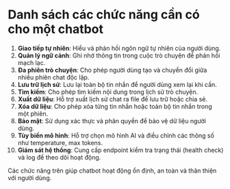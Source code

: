 # Danh sách các chức năng cần có cho một chatbot

1. **Giao tiếp tự nhiên**: Hiểu và phản hồi ngôn ngữ tự nhiên của người dùng.
2. **Quản lý ngữ cảnh**: Ghi nhớ thông tin trong cuộc trò chuyện để phản hồi mạch lạc.
3. **Đa phiên trò chuyện**: Cho phép người dùng tạo và chuyển đổi giữa nhiều phiên chat độc lập.
4. **Lưu trữ lịch sử**: Lưu lại toàn bộ tin nhắn để người dùng xem lại khi cần.
5. **Tìm kiếm**: Cho phép tìm kiếm nội dung trong lịch sử trò chuyện.
6. **Xuất dữ liệu**: Hỗ trợ xuất lịch sử chat ra file để lưu trữ hoặc chia sẻ.
7. **Xóa dữ liệu**: Cho phép xóa từng tin nhắn hoặc toàn bộ tin nhắn trong một phiên.
8. **Bảo mật**: Sử dụng xác thực và phân quyền để bảo vệ dữ liệu người dùng.
9. **Tùy biến mô hình**: Hỗ trợ chọn mô hình AI và điều chỉnh các thông số như temperature, max tokens.
10. **Giám sát hệ thống**: Cung cấp endpoint kiểm tra trạng thái (health check) và log để theo dõi hoạt động.

Các chức năng trên giúp chatbot hoạt động ổn định, an toàn và thân thiện với người dùng.
